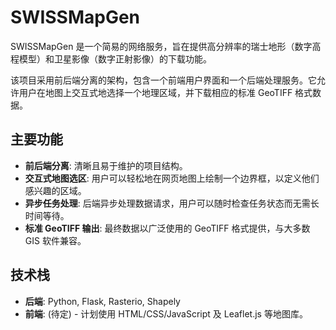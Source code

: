 # SWISSMapGen

SWISSMapGen 是一个简易的网络服务，旨在提供高分辨率的瑞士地形（数字高程模型）和卫星影像（数字正射影像）的下载功能。

该项目采用前后端分离的架构，包含一个前端用户界面和一个后端处理服务。它允许用户在地图上交互式地选择一个地理区域，并下载相应的标准 GeoTIFF 格式数据。

## 主要功能

- **前后端分离**: 清晰且易于维护的项目结构。
- **交互式地图选区**: 用户可以轻松地在网页地图上绘制一个边界框，以定义他们感兴趣的区域。
- **异步任务处理**: 后端异步处理数据请求，用户可以随时检查任务状态而无需长时间等待。
- **标准 GeoTIFF 输出**: 最终数据以广泛使用的 GeoTIFF 格式提供，与大多数 GIS 软件兼容。

## 技术栈

- **后端**: Python, Flask, Rasterio, Shapely
- **前端**: (待定) - 计划使用 HTML/CSS/JavaScript 及 Leaflet.js 等地图库。

